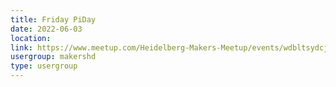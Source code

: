 ```yaml
---
title: Friday PiDay
date: 2022-06-03
location: 
link: https://www.meetup.com/Heidelberg-Makers-Meetup/events/wdbltsydcjbfb/
usergroup: makershd
type: usergroup
---
```

